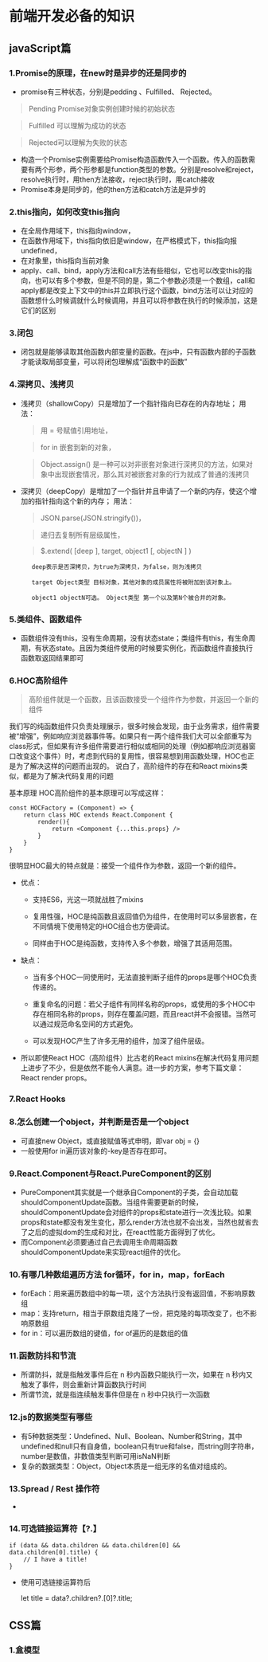 # 前端开发必备的知识

## javaScript篇

### 1.Promise的原理，在new时是异步的还是同步的
- promise有三种状态，分别是pedding 、Fulfilled、 Rejected。
> Pending Promise对象实例创建时候的初始状态

> Fulfilled 可以理解为成功的状态

> Rejected可以理解为失败的状态

- 构造一个Promise实例需要给Promise构造函数传入一个函数。传入的函数需要有两个形参，两个形参都是function类型的参数。分别是resolve和reject，resolve执行时，用then方法接收，reject执行时，用catch接收
- Promise本身是同步的，他的then方法和catch方法是异步的
### 2.this指向，如何改变this指向
- 在全局作用域下，this指向window，
- 在函数作用域下，this指向依旧是window，在严格模式下，this指向报undefined，
- 在对象里，this指向当前对象
- apply、call、bind，apply方法和call方法有些相似，它也可以改变this的指向，也可以有多个参数，但是不同的是，第二个参数必须是一个数组，call和apply都是改变上下文中的this并立即执行这个函数，bind方法可以让对应的函数想什么时候调就什么时候调用，并且可以将参数在执行的时候添加，这是它们的区别
### 3.闭包
- 闭包就是能够读取其他函数内部变量的函数。在js中，只有函数内部的子函数才能读取局部变量，可以将闭包理解成“函数中的函数”
### 4.深拷贝、浅拷贝
- 浅拷贝（shallowCopy）只是增加了一个指针指向已存在的内存地址；
    用法：
    > 用 = 号赋值引用地址，

    > for in 嵌套到新的对象，

    > Object.assign() 是一种可以对非嵌套对象进行深拷贝的方法，如果对象中出现嵌套情况，那么其对被嵌套对象的行为就成了普通的浅拷贝
- 深拷贝（deepCopy）是增加了一个指针并且申请了一个新的内存，使这个增加的指针指向这个新的内存； 
    用法：
    > JSON.parse(JSON.stringify())，

    > 递归去复制所有层级属性，

    > $.extend( [deep ], target, object1 [, objectN ] )

         deep表示是否深拷贝，为true为深拷贝，为false，则为浅拷贝

         target Object类型 目标对象，其他对象的成员属性将被附加到该对象上。
        
         object1 objectN可选。 Object类型 第一个以及第N个被合并的对象。
### 5.类组件、函数组件
- 函数组件没有this，没有生命周期，没有状态state；类组件有this，有生命周期，有状态state。且因为类组件使用的时候要实例化，而函数组件直接执行函数取返回结果即可
### 6.HOC高阶组件
> 高阶组件就是一个函数，且该函数接受一个组件作为参数，并返回一个新的组件
> 
我们写的纯函数组件只负责处理展示，很多时候会发现，由于业务需求，组件需要被“增强”，例如响应浏览器事件等。如果只有一两个组件我们大可以全部重写为class形式，但如果有许多组件需要进行相似或相同的处理（例如都响应浏览器窗口改变这个事件）时，考虑到代码的复用性，很容易想到用函数处理，HOC也正是为了解决这样的问题而出现的。
说白了，高阶组件的存在和React mixins类似，都是为了解决代码复用的问题

基本原理
HOC高阶组件的基本原理可以写成这样：

    const HOCFactory = (Component) => {
        return class HOC extends React.Component {
            render(){
                return <Component {...this.props} />
            }
        }
    }
很明显HOC最大的特点就是：接受一个组件作为参数，返回一个新的组件。

- 优点：
    - 支持ES6，光这一项就战胜了mixins

    - 复用性强，HOC是纯函数且返回值仍为组件，在使用时可以多层嵌套，在不同情境下使用特定的HOC组合也方便调试。

    - 同样由于HOC是纯函数，支持传入多个参数，增强了其适用范围。

- 缺点：

    - 当有多个HOC一同使用时，无法直接判断子组件的props是哪个HOC负责传递的。

    - 重复命名的问题：若父子组件有同样名称的props，或使用的多个HOC中存在相同名称的props，则存在覆盖问题，而且react并不会报错。当然可以通过规范命名空间的方式避免。

    - 可以发现HOC产生了许多无用的组件，加深了组件层级。

- 所以即使React HOC（高阶组件）比古老的React mixins在解决代码复用问题上进步了不少，但是依然不能令人满意。进一步的方案，参考下篇文章：React render props。    

### 7.React Hooks
### 8.怎么创建一个object，并判断是否是一个object
- 可直接new Object，或直接赋值等式申明，即var obj = {}
- 一般使用for in遍历该对象的-key是否存在即可。
### 9.React.Component与React.PureComponent的区别
- PureComponent其实就是一个继承自Component的子类，会自动加载shouldComponentUpdate函数。当组件需要更新的时候，shouldComponentUpdate会对组件的props和state进行一次浅比较。如果props和state都没有发生变化，那么render方法也就不会出发，当然也就省去了之后的虚拟dom的生成和对比，在react性能方面得到了优化。
- 而Component必须要通过自己去调用生命周期函数shouldComponentUpdate来实现react组件的优化。
### 10.有哪几种数组遍历方法 for循环，for in，map，forEach
- forEach：用来遍历数组中的每一项，这个方法执行没有返回值，不影响原数组
- map：支持return，相当于原数组克隆了一份，把克隆的每项改变了，也不影响原数组
- for in：可以遍历数组的键值，for of遍历的是数组的值
### 11.函数防抖和节流
- 所谓防抖，就是指触发事件后在 n 秒内函数只能执行一次，如果在 n 秒内又触发了事件，则会重新计算函数执行时间
- 所谓节流，就是指连续触发事件但是在 n 秒中只执行一次函数
### 12.js的数据类型有哪些
- 有5种数据类型：Undefined、Null、Boolean、Number和String，其中undefined和null只有自身值，boolean只有true和false，而string则字符串，number是数值，非数值类型判断可用isNaN判断
- 复杂的数据类型：Object，Object本质是一组无序的名值对组成的。
### 13.Spread / Rest 操作符
- 
### 14.可选链接运算符【?.】
    if (data && data.children && data.children[0] && data.children[0].title) {
        // I have a title!
    }
    
- 使用可选链接运算符后

    let title = data?.children?.[0]?.title;


## CSS篇

### 1.盒模型